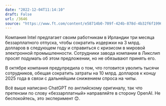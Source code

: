 ```yaml
---
date: "2022-12-04T11:14:10"
draft: False
url: /3646
source: "https://www.ft.com/content/e58714b0-709f-424b-878d-4b32f6f1996f"
---
```


Компания Intel предлагает своим работникам в Ирландии три месяца беззарплатного отпуска, чтобы сократить издержки на 3 млрд. долларов в следующем году и справиться с кризисом в мировой электронной промышленности. Сотрудники завода компании в Ликслип просят подумать об этом предложении, но не обязывают принять его. 

В октябре компания предупредила о том, что готовится уволить тысячи сотрудников, обещая сократить затраты на 10 млрд. долларов к концу 2025 года в связи с дальнейшим снижением спроса на чипы.



Всё выше написано ChatGPT по английскому оригиналу, так что претензии по слову «беззарплатный» направляйте в сторону OpenAI. Не беспокойтесь, это эксперимент 😊.
